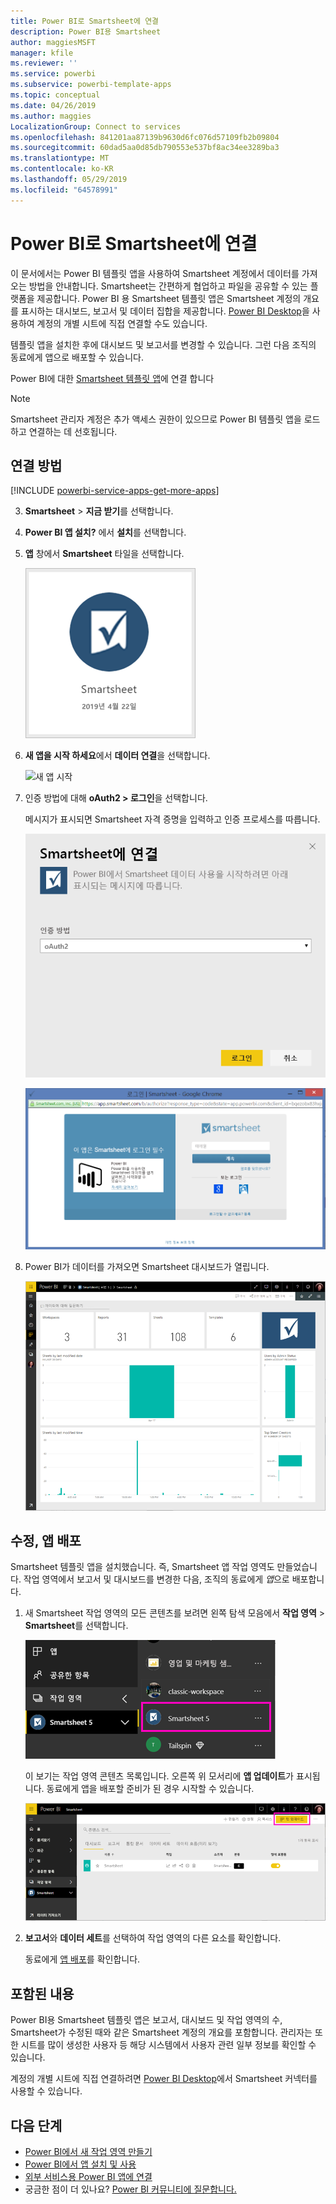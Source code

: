 ```yaml
---
title: Power BI로 Smartsheet에 연결
description: Power BI용 Smartsheet
author: maggiesMSFT
manager: kfile
ms.reviewer: ''
ms.service: powerbi
ms.subservice: powerbi-template-apps
ms.topic: conceptual
ms.date: 04/26/2019
ms.author: maggies
LocalizationGroup: Connect to services
ms.openlocfilehash: 841201aa87139b9630d6fc076d57109fb2b09804
ms.sourcegitcommit: 60dad5aa0d85db790553e537bf8ac34ee3289ba3
ms.translationtype: MT
ms.contentlocale: ko-KR
ms.lasthandoff: 05/29/2019
ms.locfileid: "64578991"
---
```

# <a name="connect-to-smartsheet-with-power-bi"></a>Power BI로 Smartsheet에 연결
이 문서에서는 Power BI 템플릿 앱을 사용하여 Smartsheet 계정에서 데이터를 가져오는 방법을 안내합니다. Smartsheet는 간편하게 협업하고 파일을 공유할 수 있는 플랫폼을 제공합니다. Power BI 용 Smartsheet 템플릿 앱은 Smartsheet 계정의 개요를 표시하는 대시보드, 보고서 및 데이터 집합을 제공합니다. [Power BI Desktop](desktop-connect-to-data.md)을 사용하여 계정의 개별 시트에 직접 연결할 수도 있습니다. 
 
템플릿 앱을 설치한 후에 대시보드 및 보고서를 변경할 수 있습니다. 그런 다음 조직의 동료에게 앱으로 배포할 수 있습니다.

Power BI에 대한 [Smartsheet 템플릿 앱](https://app.powerbi.com/groups/me/getdata/services/smartsheet)에 연결 합니다 

>[!NOTE]
>Smartsheet 관리자 계정은 추가 액세스 권한이 있으므로 Power BI 템플릿 앱을 로드하고 연결하는 데 선호됩니다.

## <a name="how-to-connect"></a>연결 방법

[!INCLUDE [powerbi-service-apps-get-more-apps](./includes/powerbi-service-apps-get-more-apps.md)]

3. **Smartsheet** \> **지금 받기**를 선택합니다.
4. **Power BI 앱 설치?** 에서 **설치**를 선택합니다.
4. **앱** 창에서 **Smartsheet** 타일을 선택합니다.

    ![Power BI Smartsheet 앱 타일](media/service-connect-to-smartsheet/power-bi-smartsheet-tile.png)

6. **새 앱을 시작 하세요**에서 **데이터 연결**을 선택합니다.

    ![새 앱 시작](media/service-tutorial-connect-to-github/power-bi-github-app-tutorial-connect-data.png)

4. 인증 방법에 대해 **oAuth2 \> 로그인**을 선택합니다.
   
   메시지가 표시되면 Smartsheet 자격 증명을 입력하고 인증 프로세스를 따릅니다.
   
   ![Smartsheet 자격 증명](media/service-connect-to-smartsheet/creds.png)
   
   ![Smartsheet 로그인](media/service-connect-to-smartsheet/creds2.png)

5. Power BI가 데이터를 가져오면 Smartsheet 대시보드가 열립니다.
   
   ![Smartsheet 대시보드](media/service-connect-to-smartsheet/power-bi-smartsheet-dashboard.png)

## <a name="modify-and-distribute-your-app"></a>수정, 앱 배포

Smartsheet 템플릿 앱을 설치했습니다. 즉, Smartsheet 앱 작업 영역도 만들었습니다. 작업 영역에서 보고서 및 대시보드를 변경한 다음, 조직의 동료에게 *앱*으로 배포합니다. 

1. 새 Smartsheet 작업 영역의 모든 콘텐츠를 보려면 왼쪽 탐색 모음에서 **작업 영역** > **Smartsheet**를 선택합니다. 

    ![왼쪽된 탐색 창에서 Smartsheet 작업 영역](media/service-connect-to-smartsheet/power-bi-smartsheet-workspace.png)

    이 보기는 작업 영역 콘텐츠 목록입니다. 오른쪽 위 모서리에 **앱 업데이트**가 표시됩니다. 동료에게 앱을 배포할 준비가 된 경우 시작할 수 있습니다. 

    ![Smartsheet 콘텐츠 목록](media/service-connect-to-smartsheet/power-bi-smartsheet-workspace-content.png)

2. **보고서**와 **데이터 세트**를 선택하여 작업 영역의 다른 요소를 확인합니다.

    동료에게 [앱 배포](service-create-distribute-apps.md)를 확인합니다.

## <a name="whats-included"></a>포함된 내용
Power BI용 Smartsheet 템플릿 앱은 보고서, 대시보드 및 작업 영역의 수, Smartsheet가 수정된 때와 같은 Smartsheet 계정의 개요를 포함합니다. 관리자는 또한 시트를 많이 생성한 사용자 등 해당 시스템에서 사용자 관련 일부 정보를 확인할 수 있습니다.  

계정의 개별 시트에 직접 연결하려면 [Power BI Desktop](desktop-connect-to-data.md)에서 Smartsheet 커넥터를 사용할 수 있습니다.  

## <a name="next-steps"></a>다음 단계

* [Power BI에서 새 작업 영역 만들기](service-create-the-new-workspaces.md)
* [Power BI에서 앱 설치 및 사용](consumer/end-user-apps.md)
* [외부 서비스용 Power BI 앱에 연결](service-connect-to-services.md)
* 궁금한 점이 더 있나요? [Power BI 커뮤니티에 질문합니다.](http://community.powerbi.com/)
